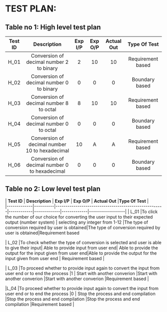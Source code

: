  # TEST PLAN:

## Table no 1: High level test plan

| **Test ID** | **Description** | **Exp I/P** | **Exp O/P** | **Actual Out** |**Type Of Test**  |    
|:---:|:---:|:---:|:---:|:---:|:---:|
|  H_01       | Conversion of decimal number 2 to binary  | 2| 10| 10 |Requirement based |
|  H_02       |Conversion of decimal number 0 to binary| 0|0|0|Boundary based    |
|  H_03       | Conversion of decimal number 8 to octal  | 8| 10| 10 |Requirement based |
|  H_04       |Conversion of decimal number 0 to octal| 0|0|0|Boundary based    |
|  H_05       | Conversion of decimal number 10 to hexadecimal  | 10| A| A |Requirement based |
|  H_06       |Conversion of decimal number 0 to hexadecimal| 0|0|0|Boundary based    |
        
## Table no 2: Low level test plan

| **Test ID** | **Description**                                              | **Exp I/P** | **Exp O/P** | **Actual Out** |**Type Of Test** |    
|-------------|----------|------------------------------------------------------|------------|-------------|-------------|------------------|
|  L_01       |To click the number of our choice for converting the user input to their expected output (number system)  |  selecting any integer from 1-12 |The type of conversion required by user is obtained|The type of conversion required by user is obtained|Requirement based 

|  L_02        |To check whether the type of conversion is selected and user is able to give their input| Able to provide input from user end| Able to provide the output for the input given from user end|Able to provide the output for the input given from user end       | Requirement based         |

|  L_03        |To proceed whether to provide input again to convert the input from user end or to end the process       |1                  | Start with another converion        |Start with another converion                                                    |Start with another converion           |Requirement based  |

|L_04          |To proceed whether to provide input again to convert the input from user end or to end the process       |0                  | Stop the process and end compilation  |Stop the process and end compilation                                            |Stop the process and end compilation   |Requirement based  |
